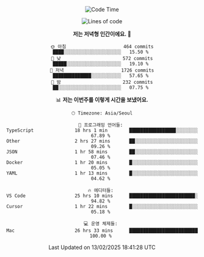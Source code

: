 <div align='center'>
 
<!--START_SECTION:waka-->
![Code Time](http://img.shields.io/badge/Code%20Time-4%2C142%20hrs%2049%20mins-blue)

![Lines of code](https://img.shields.io/badge/%EC%A0%80%EB%8A%94%20%EC%97%AC%ED%83%9C%EA%B9%8C%EC%A7%80%20-1.6%20million%20%EC%A4%84%EC%9D%98%20%EC%BD%94%EB%93%9C%EB%A5%BC%20%EC%9E%91%EC%84%B1%ED%96%88%EC%96%B4%EC%9A%94.-blue)

**저는 저녁형 인간이에요. 🦉** 

```text
🌞 아침                     464 commits         ████░░░░░░░░░░░░░░░░░░░░░   15.50 % 
🌆 낮　                     572 commits         █████░░░░░░░░░░░░░░░░░░░░   19.10 % 
🌃 저녁                     1726 commits        ██████████████░░░░░░░░░░░   57.65 % 
🌙 밤　                     232 commits         ██░░░░░░░░░░░░░░░░░░░░░░░   07.75 % 
```


📊 **저는 이번주를 이렇게 시간을 보냈어요.** 

```text
🕑︎ Timezone: Asia/Seoul

💬 프로그래밍 언어들: 
TypeScript               18 hrs 1 min        █████████████████░░░░░░░░   67.89 % 
Other                    2 hrs 27 mins       ██░░░░░░░░░░░░░░░░░░░░░░░   09.26 % 
JSON                     1 hr 58 mins        ██░░░░░░░░░░░░░░░░░░░░░░░   07.46 % 
Docker                   1 hr 20 mins        █░░░░░░░░░░░░░░░░░░░░░░░░   05.05 % 
YAML                     1 hr 13 mins        █░░░░░░░░░░░░░░░░░░░░░░░░   04.62 % 

🔥 에디터들: 
VS Code                  25 hrs 10 mins      ████████████████████████░   94.82 % 
Cursor                   1 hr 22 mins        █░░░░░░░░░░░░░░░░░░░░░░░░   05.18 % 

💻 운영 체제들: 
Mac                      26 hrs 33 mins      █████████████████████████   100.00 % 
```


 Last Updated on 13/02/2025 18:41:28 UTC
<!--END_SECTION:waka-->
 </div>
<!---
Emewjin/Emewjin is a ✨ special ✨ repository because its `README.md` (this file) appears on your GitHub profile.
You can click the Preview link to take a look at your changes.
--->
